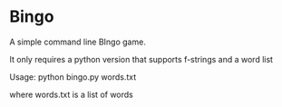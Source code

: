 # Bingo
A simple command line BIngo game.

It only requires a python version that supports f-strings and a word list

Usage: python bingo.py words.txt

where words.txt is a list of words
